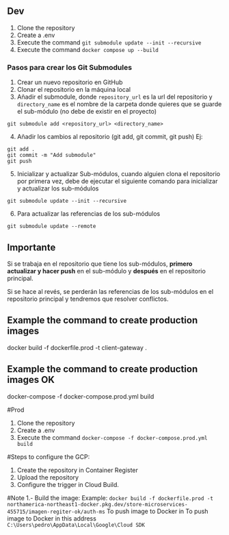## Dev

1. Clone the repository
2. Create a .env
3. Execute the command `git submodule update --init --recursive`
3. Execute the command `docker compose up --build`

### Pasos para crear los Git Submodules

1. Crear un nuevo repositorio en GitHub
2. Clonar el repositorio en la máquina local
3. Añadir el submodule, donde `repository_url` es la url del repositorio y `directory_name` es el nombre de la carpeta donde quieres que se guarde el sub-módulo (no debe de existir en el proyecto)
```
git submodule add <repository_url> <directory_name>
```
4. Añadir los cambios al repositorio (git add, git commit, git push)
Ej:
```
git add .
git commit -m "Add submodule"
git push
```
5. Inicializar y actualizar Sub-módulos, cuando alguien clona el repositorio por primera vez, debe de ejecutar el siguiente comando para inicializar y actualizar los sub-módulos
```
git submodule update --init --recursive
```
6. Para actualizar las referencias de los sub-módulos
```
git submodule update --remote
```


## Importante
Si se trabaja en el repositorio que tiene los sub-módulos, **primero actualizar y hacer push** en el sub-módulo y **después** en el repositorio principal. 

Si se hace al revés, se perderán las referencias de los sub-módulos en el repositorio principal y tendremos que resolver conflictos.



## Example the command to create production images
docker build -f dockerfile.prod -t client-gateway .

## Example the command to create production images OK
docker-compose -f docker-compose.prod.yml build


#Prod

1. Clone the repository
2. Create a .env
3. Execute the command `docker-compose -f docker-compose.prod.yml build`


#Steps to configure the GCP:
1. Create the repository in Container Register
2. Upload the repository
3. Configure the trigger in Cloud Build.  


#Note
1.- Build the image:
Example: `docker build -f dockerfile.prod -t northamerica-northeast1-docker.pkg.dev/store-microservices-455715/imagen-regiter-ok/auth-ms`
To push image to Docker in 
To push image to Docker in this address `C:\Users\pedro\AppData\Local\Google\Cloud SDK`